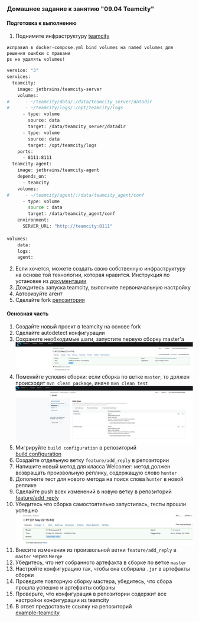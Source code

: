 ### Домашнее задание к занятию "09.04 Teamcity"

#### Подготовка к выполнению

1. Поднимите инфраструктуру [teamcity](./teamcity/docker-compose.yml)
```
исправил в docker-compose.yml bind volumes на named volumes для решения ошибки с правами
ps не удалять volumes!
```
```bash
version: "3"
services:
  teamcity:
    image: jetbrains/teamcity-server
    volumes:
#      - ~/teamcity/data/:/data/teamcity_server/datadir
#      - ~/teamcity/logs/:/opt/teamcity/logs
      - type: volume
        source: data
        target: /data/teamcity_server/datadir
      - type: volume
        source: data
        target: /opt/teamcity/logs
    ports:
      - 8111:8111
  teamcity-agent:
    image: jetbrains/teamcity-agent
    depends_on:
      - teamcity
    volumes:
#      - ~/teamcity/agent/:/data/teamcity_agent/conf
      - type: volume
        source : data
        target: /data/teamcity_agent/conf
    environment:
      SERVER_URL: "http://teamcity:8111"
    
volumes:
    data:
    logs:
    agent:
```
2. Если хочется, можете создать свою собственную инфраструктуру на основе той технологии, которая нравится. Инструкция по установке из [документации](https://www.jetbrains.com/help/teamcity/installing-and-configuring-the-teamcity-server.html)
3. Дождитесь запуска teamcity, выполните первоначальную настройку
4. Авторизуйте агент
5. Сделайте fork [репозитория](https://github.com/aragastmatb/example-teamcity)

#### Основная часть

1. Создайте новый проект в teamcity на основе fork
2. Сделайте autodetect конфигурации
3. Сохраните необходимые шаги, запустите первую сборку master'a
![](pic/09-ci-04-teamcity-1.jpg)
4. Поменяйте условия сборки: если сборка по ветке `master`, то должен происходит `mvn clean package`, иначе `mvn clean test`
![](pic/09-ci-04-teamcity-2.jpg)
5. Мигрируйте `build configuration` в репозиторий  
[build configuration](https://github.com/Bora2k3/example-teamcity/blob/master/.teamcity/settings.kts)
6. Создайте отдельную ветку `feature/add_reply` в репозитории
7. Напишите новый метод для класса Welcomer: метод должен возвращать произвольную реплику, содержащую слово `hunter`
8. Дополните тест для нового метода на поиск слова `hunter` в новой реплике
9. Сделайте push всех изменений в новую ветку в репозиторий  
[feature/add_reply](https://github.com/Bora2k3/example-teamcity/tree/feature/add_reply)
10. Убедитесь что сборка самостоятельно запустилась, тесты прошли успешно
![](pic/09-ci-04-teamcity-3.jpg)
11. Внесите изменения из произвольной ветки `feature/add_reply` в `master` через `Merge`
12. Убедитесь, что нет собранного артефакта в сборке по ветке `master`
13. Настройте конфигурацию так, чтобы она собирала `.jar` в артефакты сборки
14. Проведите повторную сборку мастера, убедитесь, что сбора прошла успешно и артефакты собраны
15. Проверьте, что конфигурация в репозитории содержит все настройки конфигурации из teamcity
16. В ответ предоставьте ссылку на репозиторий  
[example-teamcity](https://github.com/Bora2k3/example-teamcity)